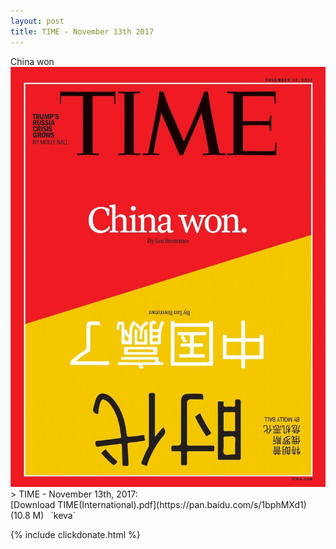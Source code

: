 ```yaml
---
layout: post
title: TIME - November 13th 2017
---
```


<div class="message">
	China won
</div>

<div class="cover">
<img src="/public/img/time/tm_int_2017.11.13.jpg" />
</div>
<!--more-->
> TIME - November 13th, 2017:<br/>
[Download TIME(International).pdf](https://pan.baidu.com/s/1bphMXd1) (10.8 M)&ensp;
`keva` 

{% include clickdonate.html %}
